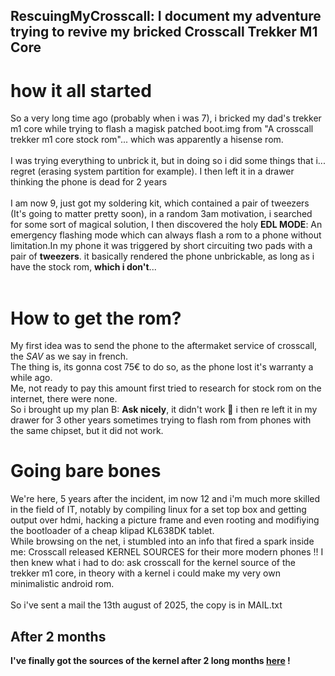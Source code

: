 RescuingMyCrosscall: 
I document my adventure trying to revive my bricked Crosscall Trekker M1 Core 
<br>
---
# how it all started
So a very long time ago (probably when i was 7), i bricked my dad's trekker m1 core while trying to flash a magisk patched boot.img from "A crosscall trekker m1 core stock rom"... which was apparently a hisense rom.<br><br>
I was trying everything to unbrick it, but in doing so i did some things that i... regret (erasing system partition for example). I then left it in a drawer thinking the phone is dead for 2 years<br><br>I am now 9, just got my soldering kit, which contained a pair of tweezers (It's going to matter pretty soon), in a random 3am motivation, i searched for some sort of magical solution, I then discovered the holy **EDL MODE**: An emergency flashing mode which can always flash a rom to a phone without limitation.In my phone it was triggered by short circuiting two pads with a pair of **tweezers**. it basically rendered the phone unbrickable, as long as i have the stock rom, **which i don't**...
<br><br>
# How to get the rom?
My first idea was to send the phone to the aftermaket service of crosscall, the *SAV* as we say in french.<br>
The thing is, its gonna cost 75€ to do so, as the phone lost it's warranty a while ago.<br>
Me, not ready to pay this amount first tried to research for stock rom on the internet, there were none.<br>
So i brought up my plan B: **Ask nicely**, it didn't work 🥲
i then re left it in my drawer for 3 other years sometimes trying to flash rom from phones with the same chipset, but it did not work.

# Going bare bones
We're here, 5 years after the incident, im now 12 and i'm much more skilled in the field of IT, notably by compiling linux for a set top box and getting output over hdmi, hacking a picture frame and even rooting and modifiying the bootloader of a cheap klipad KL638DK tablet.<br>
While browsing on the net, i stumbled into an info that fired a spark inside me: Crosscall released KERNEL SOURCES for their more modern phones !! I then knew what i had to do: ask crosscall for the kernel source of the trekker m1 core, in theory with a kernel i could make my very own minimalistic android rom.<br><br>
So i've sent a mail the 13th august of 2025, the copy is in MAIL.txt
## After 2 months
**I've finally got the sources of the kernel after 2 long months [here](https://github.com/CrosscallEngineering/TrekkerM1-_kernel_3.10.49) !**

